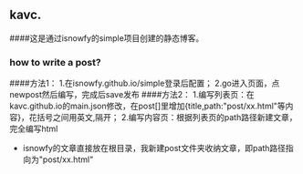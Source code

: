 ## kavc.
####这是通过isnowfy的simple项目创建的静态博客。
### how to write a post?
####方法1：
1.在isnowfy.github.io/simple登录后配置；
2.go进入页面，点newpost然后编写，完成后save发布
####方法2：
1.编写列表页：在kavc.github.io的main.json修改，在post[]里增加{title,path:"post/xx.html"等内容}，花括号之间用英文,隔开；
2.编写内容页：根据列表页的path路径新建文章，完全编写html

* isnowfy的文章直接放在根目录，我新建post文件夹收纳文章，即path路径指向为"post/xx.html"


